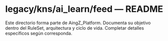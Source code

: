 # legacy/kns/ai_learn/feed — README

Este directorio forma parte de AingZ_Platform. Documenta su objetivo dentro del RuleSet, arquitectura y ciclo de vida. Completar detalles específicos según corresponda.

